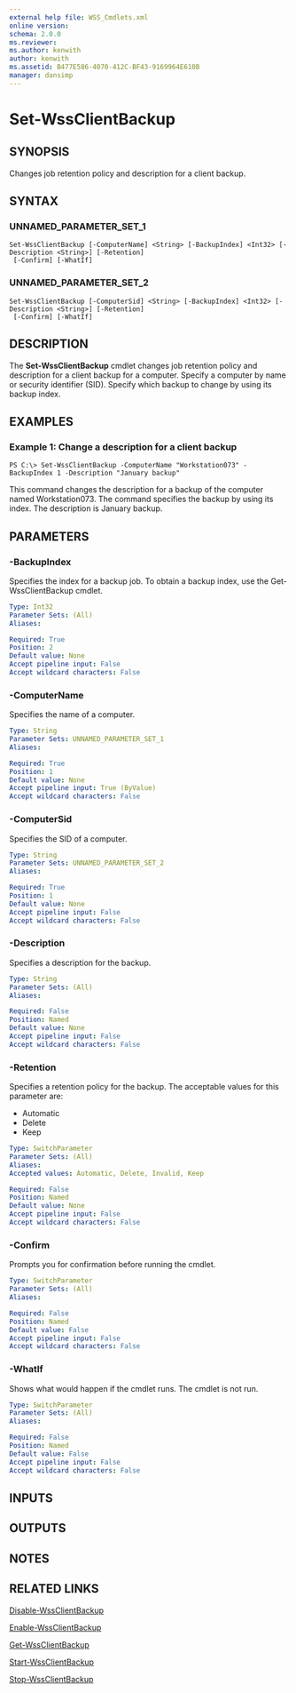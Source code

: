 ```yaml
---
external help file: WSS_Cmdlets.xml
online version: 
schema: 2.0.0
ms.reviewer:
ms.author: kenwith
author: kenwith
ms.assetid: B477E586-4070-412C-BF43-9169964E610B
manager: dansimp
---
```


# Set-WssClientBackup

## SYNOPSIS
Changes job retention policy and description for a client backup.

## SYNTAX

### UNNAMED_PARAMETER_SET_1
```
Set-WssClientBackup [-ComputerName] <String> [-BackupIndex] <Int32> [-Description <String>] [-Retention]
 [-Confirm] [-WhatIf]
```

### UNNAMED_PARAMETER_SET_2
```
Set-WssClientBackup [-ComputerSid] <String> [-BackupIndex] <Int32> [-Description <String>] [-Retention]
 [-Confirm] [-WhatIf]
```

## DESCRIPTION
The **Set-WssClientBackup** cmdlet changes job retention policy and description for a client backup for a computer.
Specify a computer by name or security identifier (SID).
Specify which backup to change by using its backup index.

## EXAMPLES

### Example 1: Change a description for a client backup
```
PS C:\> Set-WssClientBackup -ComputerName "Workstation073" -BackupIndex 1 -Description "January backup"
```

This command changes the description for a backup of the computer named Workstation073.
The command specifies the backup by using its index.
The description is January backup.

## PARAMETERS

### -BackupIndex
Specifies the index for a backup job.
To obtain a backup index, use the Get-WssClientBackup cmdlet.

```yaml
Type: Int32
Parameter Sets: (All)
Aliases: 

Required: True
Position: 2
Default value: None
Accept pipeline input: False
Accept wildcard characters: False
```

### -ComputerName
Specifies the name of a computer.

```yaml
Type: String
Parameter Sets: UNNAMED_PARAMETER_SET_1
Aliases: 

Required: True
Position: 1
Default value: None
Accept pipeline input: True (ByValue)
Accept wildcard characters: False
```

### -ComputerSid
Specifies the SID of a computer.

```yaml
Type: String
Parameter Sets: UNNAMED_PARAMETER_SET_2
Aliases: 

Required: True
Position: 1
Default value: None
Accept pipeline input: False
Accept wildcard characters: False
```

### -Description
Specifies a description for the backup.

```yaml
Type: String
Parameter Sets: (All)
Aliases: 

Required: False
Position: Named
Default value: None
Accept pipeline input: False
Accept wildcard characters: False
```

### -Retention
Specifies a retention policy for the backup.
The acceptable values for this parameter are:

- Automatic
- Delete
- Keep

```yaml
Type: SwitchParameter
Parameter Sets: (All)
Aliases: 
Accepted values: Automatic, Delete, Invalid, Keep

Required: False
Position: Named
Default value: None
Accept pipeline input: False
Accept wildcard characters: False
```

### -Confirm
Prompts you for confirmation before running the cmdlet.

```yaml
Type: SwitchParameter
Parameter Sets: (All)
Aliases: 

Required: False
Position: Named
Default value: False
Accept pipeline input: False
Accept wildcard characters: False
```

### -WhatIf
Shows what would happen if the cmdlet runs.
The cmdlet is not run.

```yaml
Type: SwitchParameter
Parameter Sets: (All)
Aliases: 

Required: False
Position: Named
Default value: False
Accept pipeline input: False
Accept wildcard characters: False
```

## INPUTS

## OUTPUTS

## NOTES

## RELATED LINKS

[Disable-WssClientBackup](./Disable-WssClientBackup.md)

[Enable-WssClientBackup](./Enable-WssClientBackup.md)

[Get-WssClientBackup](./Get-WssClientBackup.md)

[Start-WssClientBackup](./Start-WssClientBackup.md)

[Stop-WssClientBackup](./Stop-WssClientBackup.md)
